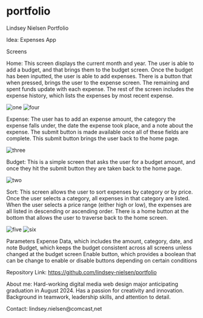 # portfolio

Lindsey Nielsen
Portfolio 

Idea: Expenses App

Screens

Home: This screen displays the current month and year. The user is able to add a budget, and that brings them to the budget screen. Once the budget has been inputted, the user is able to add expenses. There is a button that when pressed, brings the user to the expense screen. The remaining and spent funds update with each expense. The rest of the screen includes the expense history, which lists the expenses by most recent expense. 

![one](https://user-images.githubusercontent.com/122649641/235038138-145341b6-82fc-4a57-b60c-7a64915478bd.jpg)
![four](https://user-images.githubusercontent.com/122649641/235038220-32f8c5f4-dc2d-41ca-b129-f8bcb14d6d9a.jpg)

Expense: The user has to add an expense amount, the category the expense falls under, the date the expense took place, and a note about the expense. The submit button is made available once all of these fields are complete. This submit button brings the user back to the home page. 

![three](https://user-images.githubusercontent.com/122649641/235038191-24849532-2b42-41cf-b1ab-323c325f8271.jpg)

Budget: This is a simple screen that asks the user for a budget amount, and once they hit the submit button they are taken back to the home page. 

![two](https://user-images.githubusercontent.com/122649641/235038157-c6384142-d9f1-48bb-9670-8001402cab2d.jpg)

Sort: This screen allows the user to sort expenses by category or by price. Once the user selects a category, all expenses in that category are listed. When the user selects a price range (either high or low), the expenses are all listed in descending or ascending order. There is a home button at the bottom that allows the user to traverse back to the home screen. 

![five](https://user-images.githubusercontent.com/122649641/235038234-022c353e-9cd5-4a6d-a0b2-86a8eab5e865.jpg)
![six](https://user-images.githubusercontent.com/122649641/235038244-5135666f-b512-4745-ae73-756a2dd8dcae.jpg)

Parameters
Expense Data, which includes the amount, category, date, and note
Budget, which keeps the budget consistent across all screens unless changed at the budget screen
Enable button, which provides a boolean that can be change to enable or disable buttons depending on certain conditions

Repository Link: https://github.com/lindsey-nielsen/portfolio 

About me:
Hard-working digital media web design major anticipating graduation in August 2024. Has a passion for creativity and innovation. Background in teamwork, leadership skills, and attention to detail. 

Contact: lindsey.nielsen@comcast,net

